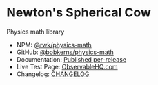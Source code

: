 # Newton's Spherical Cow

Physics math library

* NPM: [@rwk/physics-math](https://www.npmjs.com/package/@rwk/physics-math)
* GitHub: [@bobkerns/physics-math](https://github.com/bobkerns/physics-math)
* Documentation: [Published per-release](docs/index.html)
* Live Test Page: [ObservableHQ.com](https://observablehq.com/@bobkerns/testing-physics-math)
* Changelog: [CHANGELOG](docs/CHANGELOG.html)

